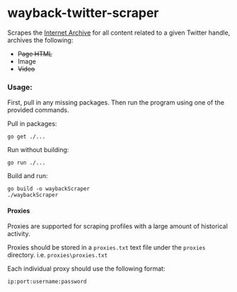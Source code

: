 # wayback-twitter-scraper

Scrapes the [Internet Archive](https://web.archive.org/) for all content related to a given Twitter handle, archives the following:

- ~~Page HTML~~
- Image
- ~~Video~~

### Usage:

First, pull in any missing packages. Then run the program using one of the provided commands.

Pull in packages:
```
go get ./...
```

Run without building:
```
go run ./...
```

Build and run:
```
go build -o waybackScraper
./waybackScraper
```

#### Proxies

Proxies are supported for scraping profiles with a large amount of historical activity.

Proxies should be stored in a `proxies.txt` text file under the `proxies` directory. i.e. `proxies\proxies.txt`

Each individual proxy should use the following format:

`ip:port:username:password`
